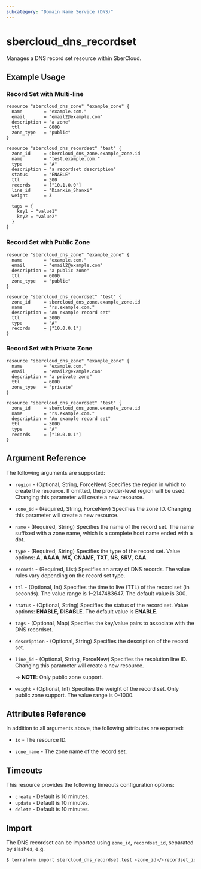 ```yaml
---
subcategory: "Domain Name Service (DNS)"
---
```


# sbercloud_dns_recordset

Manages a DNS record set resource within SberCloud.

## Example Usage

### Record Set with Multi-line

```hcl
resource "sbercloud_dns_zone" "example_zone" {
  name        = "example.com."
  email       = "email2@example.com"
  description = "a zone"
  ttl         = 6000
  zone_type   = "public"
}

resource "sbercloud_dns_recordset" "test" {
  zone_id     = sbercloud_dns_zone.example_zone.id
  name        = "test.example.com."
  type        = "A"
  description = "a recordset description"
  status      = "ENABLE"
  ttl         = 300
  records     = ["10.1.0.0"]
  line_id     = "Dianxin_Shanxi"
  weight      = 3

  tags = {
    key1 = "value1"
    key2 = "value2"
  }
}
```

### Record Set with Public Zone

```hcl
resource "sbercloud_dns_zone" "example_zone" {
  name        = "example.com."
  email       = "email2@example.com"
  description = "a public zone"
  ttl         = 6000
  zone_type   = "public"
}

resource "sbercloud_dns_recordset" "test" {
  zone_id     = sbercloud_dns_zone.example_zone.id
  name        = "rs.example.com."
  description = "An example record set"
  ttl         = 3000
  type        = "A"
  records     = ["10.0.0.1"]
}
```

### Record Set with Private Zone

```hcl
resource "sbercloud_dns_zone" "example_zone" {
  name        = "example.com."
  email       = "email2@example.com"
  description = "a private zone"
  ttl         = 6000
  zone_type   = "private"
}

resource "sbercloud_dns_recordset" "test" {
  zone_id     = sbercloud_dns_zone.example_zone.id
  name        = "rs.example.com."
  description = "An example record set"
  ttl         = 3000
  type        = "A"
  records     = ["10.0.0.1"]
}
```

## Argument Reference

The following arguments are supported:

* `region` - (Optional, String, ForceNew) Specifies the region in which to create the resource.
  If omitted, the provider-level region will be used. Changing this parameter will create a new resource.

* `zone_id` - (Required, String, ForceNew) Specifies the zone ID.
  Changing this parameter will create a new resource.

* `name` - (Required, String) Specifies the name of the record set.
  The name suffixed with a zone name, which is a complete host name ended with a dot.

* `type` - (Required, String) Specifies the type of the record set.
  Value options: **A**, **AAAA**, **MX**, **CNAME**, **TXT**, **NS**, **SRV**, **CAA**.

* `records` - (Required, List) Specifies an array of DNS records. The value rules vary depending on the record set type.

* `ttl` - (Optional, Int) Specifies the time to live (TTL) of the record set (in seconds).
  The value range is 1–2147483647. The default value is 300.

* `status` - (Optional, String) Specifies the status of the record set.
  Value options: **ENABLE**, **DISABLE**. The default value is **ENABLE**.

* `tags` - (Optional, Map) Specifies the key/value pairs to associate with the DNS recordset.

* `description` - (Optional, String) Specifies the description of the record set.

* `line_id` - (Optional, String, ForceNew) Specifies the resolution line ID.
  Changing this parameter will create a new resource.

    -> **NOTE:** Only public zone support.

* `weight` - (Optional, Int) Specifies the weight of the record set.
  Only public zone support. The value range is 0–1000.

## Attributes Reference

In addition to all arguments above, the following attributes are exported:

* `id` - The resource ID.

* `zone_name` - The zone name of the record set.

## Timeouts

This resource provides the following timeouts configuration options:

* `create` - Default is 10 minutes.
* `update` - Default is 10 minutes.
* `delete` - Default is 10 minutes.

## Import

The DNS recordset can be imported using `zone_id`, `recordset_id`, separated by slashes, e.g.

```bash
$ terraform import sbercloud_dns_recordset.test <zone_id>/<recordset_id>
```
